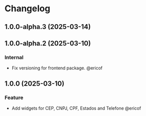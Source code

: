 # Changelog

<!-- towncrier release notes start -->

## 1.0.0-alpha.3 (2025-03-14)

## 1.0.0-alpha.2 (2025-03-10)

### Internal

- Fix versioning for frontend package. @ericof 

## 1.0.0 (2025-03-10)

### Feature

- Add widgets for CEP, CNPJ, CPF, Estados and Telefone @ericof
